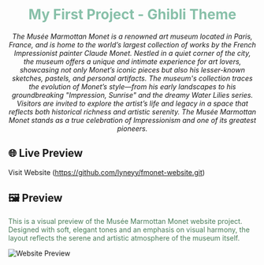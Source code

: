 <h1 align="center" style="color:#88c0a9;">My First Project - Ghibli Theme</h1>

<p align="center">
  <em> The Musée Marmottan Monet is a renowned art museum located in Paris, France, and is home to the world’s largest collection of works by the French Impressionist painter Claude Monet. Nestled in a quiet corner of the city, the museum offers a unique and intimate experience for art lovers, showcasing not only Monet’s iconic pieces but also his lesser-known sketches, pastels, and personal artifacts. The museum's collection traces the evolution of Monet’s style—from his early landscapes to his groundbreaking "Impression, Sunrise" and the dreamy Water Lilies series. Visitors are invited to explore the artist’s life and legacy in a space that reflects both historical richness and artistic serenity. The Musée Marmottan Monet stands as a true celebration of Impressionism and one of its greatest pioneers.
</em>
</p>

## 🌐 Live Preview
Visit Website (https://github.com/lyneyy/fmonet-website.git)

## 🖼️ Preview
<p style="color:#4a7c59;">
This is a visual preview of the Musée Marmottan Monet website project. Designed with soft, elegant tones and an emphasis on visual harmony, the layout reflects the serene and artistic atmosphere of the museum itself. 
</p>

![Website Preview](monet-welcome.png)
